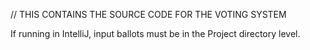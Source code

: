 // THIS CONTAINS THE SOURCE CODE FOR THE VOTING SYSTEM

If running in IntelliJ, input ballots must be in the Project directory level.
